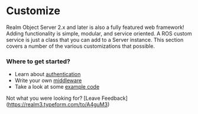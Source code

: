 # Customize

Realm Object Server 2.x and later is also a fully featured web framework! Adding functionality is simple, modular, and service oriented. A ROS custom service is just a class that you can add to a Server instance.  This section covers a number of the various customizations that possible.  

### Where to get started? 

* Learn about [authentication](https://docs.realm.io/platform/v/3.x/self-hosted/customize/authentication) 
* Write your own [middleware](middlewares/) 
* Take a look at some [example code](https://github.com/realm/realm-object-server/tree/master/samples) 

Not what you were looking for? [Leave Feedback] (https://realm3.typeform.com/to/A4guM3)  

